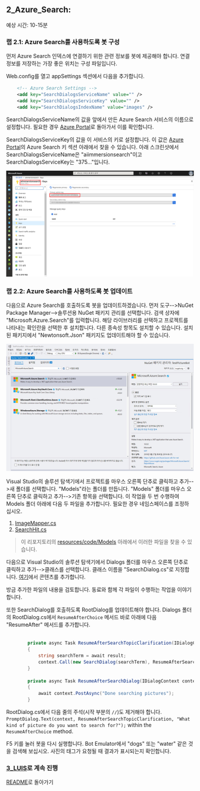 ﻿## 2_Azure_Search:
예상 시간: 10-15분

### 랩 2.1: Azure Search를 사용하도록 봇 구성 

먼저 Azure Search 인덱스에 연결하기 위한 관련 정보를 봇에 제공해야 합니다.  연결 정보를 저장하는 가장 좋은 위치는 구성 파일입니다.  

Web.config를 열고 appSettings 섹션에서 다음을 추가합니다.

```xml    
    <!-- Azure Search Settings -->
    <add key="SearchDialogsServiceName" value="" />
    <add key="SearchDialogsServiceKey" value="" />
    <add key="SearchDialogsIndexName" value="images" />
```

SearchDialogsServiceName의 값을 앞에서 만든 Azure Search 서비스의 이름으로 설정합니다.  필요한 경우 [Azure Portal](https://portal.azure.com)로 돌아가서 이를 확인합니다.  

SearchDialogsServiceKey의 값을 이 서비스의 키로 설정합니다.  이 값은 [Azure Portal](https://portal.azure.com)의 Azure Search 키 섹션 아래에서 찾을 수 있습니다.  아래 스크린샷에서 SearchDialogsServiceName은 "aiimmersionsearch"이고 SearchDialogsServiceKey는 "375..."입니다.  

![Azure Search 설정](./resources/assets/AzureSearchSettings.jpg) 

### 랩 2.2: Azure Search를 사용하도록 봇 업데이트

다음으로 Azure Search를 호출하도록 봇을 업데이트하겠습니다.  먼저 도구-->NuGet Package Manager-->솔루션용 NuGet 패키지 관리를 선택합니다.  검색 상자에 "Microsoft.Azure.Search"를 입력합니다.  해당 라이브러리를 선택하고 프로젝트를 나타내는 확인란을 선택한 후 설치합니다.  다른 종속성 항목도 설치할 수 있습니다. 설치된 패키지에서 "Newtonsoft.Json" 패키지도 업데이트해야 할 수 있습니다.

![Azure Search NuGet](./resources/assets/AzureSearchNuGet.jpg) 

Visual Studio의 솔루션 탐색기에서 프로젝트를 마우스 오른쪽 단추로 클릭하고 추가-->새 폴더를 선택합니다.  "Models"라는 폴더를 만듭니다.  "Models" 폴더를 마우스 오른쪽 단추로 클릭하고 추가-->기존 항목을 선택합니다.  이 작업을 두 번 수행하여 Models 폴더 아래에 다음 두 파일을 추가합니다. 필요한 경우 네임스페이스를 조정하십시오.
1. [ImageMapper.cs](./resources/code/Models/ImageMapper.cs)
2. [SearchHit.cs](./resources/code/Models/SearchHit.cs)

>이 리포지토리의 [resources/code/Models](./resources/code/Models) 아래에서 이러한 파일을 찾을 수 있습니다.

다음으로 Visual Studio의 솔루션 탐색기에서 Dialogs 폴더를 마우스 오른쪽 단추로 클릭하고 추가-->클래스를 선택합니다.  클래스 이름을 "SearchDialog.cs"로 지정합니다. [여기](./resources/code/SearchDialog.cs)에서 콘텐츠를 추가합니다.

방금 추가한 파일의 내용을 검토합니다. 동료와 함께 각 파일이 수행하는 작업을 이야기합니다.

또한 SearchDialog를 호출하도록 RootDialog를 업데이트해야 합니다.  Dialogs 폴더의 RootDialog.cs에서 `ResumeAfterChoice` 메서드 바로 아래에 다음 "ResumeAfter" 메서드를 추가합니다.

```csharp

        private async Task ResumeAfterSearchTopicClarification(IDialogContext context, IAwaitable<string> result)
        {
            string searchTerm = await result;
            context.Call(new SearchDialog(searchTerm), ResumeAfterSearchDialog);
        }

        private async Task ResumeAfterSearchDialog(IDialogContext context, IAwaitable<object> result)
        {
            await context.PostAsync("Done searching pictures");
        }

```

RootDialog.cs에서 다음 줄의 주석(시작 부분의 `//`)도 제거해야 합니다. `PromptDialog.Text(context, ResumeAfterSearchTopicClarification, "What kind of picture do you want to search for?");` within the `ResumeAfterChoice` method.

F5 키를 눌러 봇을 다시 실행합니다.  Bot Emulator에서 "dogs" 또는 "water" 같은 것을 검색해 보십시오.  사진의 태그가 요청될 때 결과가 표시되는지 확인합니다.  


### [3_LUIS](./3_LUIS.md)로 계속 진행  
[README](./0_README.md)로 돌아가기
